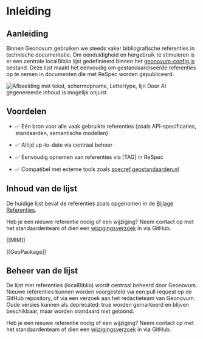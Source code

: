 # Inleiding

## Aanleiding

Binnen Geonovum gebruiken we steeds vaker bibliografische referenties in
technische documentatie. Om eenduidigheid en hergebruik te stimuleren is er een
centrale localBiblio lijst gedefinieerd binnen het
[geonovum-config.js](https://tools.geostandaarden.nl/respec/config/geonovum-config.js)
bestand. Deze lijst maakt het eenvoudig om gestandaardiseerde referenties op te
nemen in documenten die met ReSpec worden gepubliceerd.

![Afbeelding met tekst, schermopname, Lettertype, lijn Door AI gegenereerde
inhoud is mogelijk onjuist.](media/c6a814be043fc3b03de79b138852785e.png)

## Voordelen

-   ✅ Eén bron voor alle vaak gebruikte referenties (zoals API-specificaties,
    standaarden, semantische modellen)

-   ✅ Altijd up-to-date via centraal beheer

-   ✅ Eenvoudig opnemen van referenties via [TAG] in ReSpec

-   ✅ Compatibel met externe tools zoals
    [specref.geostandaarden.nl](https://specref.geostandaarden.nl/)

## Inhoud van de lijst

De huidige lijst bevat de referenties zoals opgenomen in de [Bijlage
Referenties](#references).

Heb je een nieuwe referentie nodig of een wijziging? Neem contact op met het
standaardenteam of dien een
[wijzigingsverzoek](https://github.com/Geonovum/specref.geostandaarden.nl/issues)
in via GitHub.

[[MIM]]

[[GeoPackage]]

## Beheer van de lijst

De lijst met referenties (localBiblio) wordt centraal beheerd door Geonovum.
Nieuwe referenties kunnen worden voorgesteld via een pull request op de GitHub
repository, of via een verzoek aan het redactieteam van Geonovum. Oude versies
kunnen als deprecated: true worden gemarkeerd en blijven beschikbaar, maar
worden standaard niet getoond.

Heb je een nieuwe referentie nodig of een wijziging? Neem contact op met het
standaardenteam of dien een
[wijzigingsverzoek](https://github.com/Geonovum/specref.geostandaarden.nl/issues)
in via GitHub.
